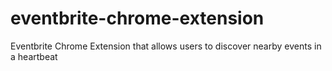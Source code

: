 # eventbrite-chrome-extension
Eventbrite Chrome Extension that allows users to discover nearby events in a heartbeat
